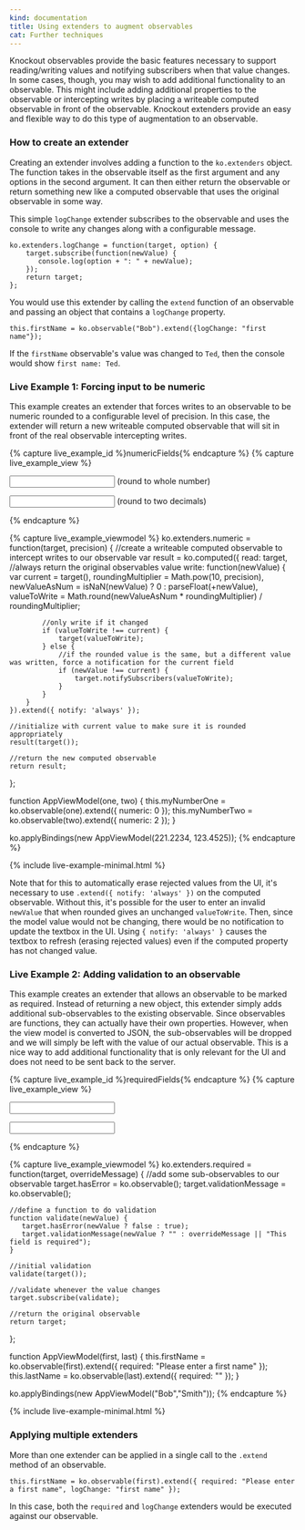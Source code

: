 ```yaml
---
kind: documentation
title: Using extenders to augment observables
cat: Further techniques
---
```


Knockout observables provide the basic features necessary to support reading/writing values and notifying subscribers when that value changes. In some cases, though, you may wish to add additional functionality to an observable. This might include adding additional properties to the observable or intercepting writes by placing a writeable computed observable in front of the observable. Knockout extenders provide an easy and flexible way to do this type of augmentation to an observable.

### How to create an extender
Creating an extender involves adding a function to the `ko.extenders` object. The function takes in the observable itself as the first argument and any options in the second argument. It can then either return the observable or return something new like a computed observable that uses the original observable in some way.

 This simple `logChange` extender subscribes to the observable and uses the console to write any changes along with a configurable message.

    ko.extenders.logChange = function(target, option) {
        target.subscribe(function(newValue) {
           console.log(option + ": " + newValue);
        });
        return target;
    };

You would use this extender by calling the `extend` function of an observable and passing an object that contains a `logChange` property.

    this.firstName = ko.observable("Bob").extend({logChange: "first name"});

If the `firstName` observable's value was changed to `Ted`, then the console would show `first name: Ted`.

### Live Example 1: Forcing input to be numeric

This example creates an extender that forces writes to an observable to be numeric rounded to a configurable level of precision.  In this case, the extender will return a new writeable computed observable that will sit in front of the real observable intercepting writes.

<style type="text/css">
   .error {  color: red; }
   .error input { border: 1px solid red; }
</style>

{% capture live_example_id %}numericFields{% endcapture %}
{% capture live_example_view %}
<p><input data-bind="value: myNumberOne" /> (round to whole number)</p>
<p><input data-bind="value: myNumberTwo" /> (round to two decimals)</p>
{% endcapture %}

{% capture live_example_viewmodel %}
ko.extenders.numeric = function(target, precision) {
    //create a writeable computed observable to intercept writes to our observable
    var result = ko.computed({
        read: target,  //always return the original observables value
        write: function(newValue) {
            var current = target(),
                roundingMultiplier = Math.pow(10, precision),
                newValueAsNum = isNaN(newValue) ? 0 : parseFloat(+newValue),
                valueToWrite = Math.round(newValueAsNum * roundingMultiplier) / roundingMultiplier;

            //only write if it changed
            if (valueToWrite !== current) {
                target(valueToWrite);
            } else {
                //if the rounded value is the same, but a different value was written, force a notification for the current field
                if (newValue !== current) {
                    target.notifySubscribers(valueToWrite);
                }
            }
        }
    }).extend({ notify: 'always' });

    //initialize with current value to make sure it is rounded appropriately
    result(target());

    //return the new computed observable
    return result;
};

function AppViewModel(one, two) {
    this.myNumberOne = ko.observable(one).extend({ numeric: 0 });
    this.myNumberTwo = ko.observable(two).extend({ numeric: 2 });
}

ko.applyBindings(new AppViewModel(221.2234, 123.4525));
{% endcapture %}

{% include live-example-minimal.html %}

Note that for this to automatically erase rejected values from the UI, it's necessary to use `.extend({ notify: 'always' })` on the computed observable. Without this, it's possible for the user to enter an invalid `newValue` that when rounded gives an unchanged `valueToWrite`. Then, since the model value would not be changing, there would be no notification to update the textbox in the UI. Using `{ notify: 'always' }` causes the textbox to refresh (erasing rejected values) even if the computed property has not changed value.

### Live Example 2: Adding validation to an observable

This example creates an extender that allows an observable to be marked as required. Instead of returning a new object, this extender simply adds additional sub-observables to the existing observable. Since observables are functions, they can actually have their own properties. However, when the view model is converted to JSON, the sub-observables will be dropped and we will simply be left with the value of our actual observable.  This is a nice way to add additional functionality that is only relevant for the UI and does not need to be sent back to the server.

{% capture live_example_id %}requiredFields{% endcapture %}
{% capture live_example_view %}
<p data-bind="css: { error: firstName.hasError }">
    <input data-bind='value: firstName, valueUpdate: "afterkeydown"' />
    <span data-bind='visible: firstName.hasError, text: firstName.validationMessage'> </span>
</p>
<p data-bind="css: { error: lastName.hasError }">
    <input data-bind='value: lastName, valueUpdate: "afterkeydown"' />
    <span data-bind='visible: lastName.hasError, text: lastName.validationMessage'> </span>
</p>
{% endcapture %}

{% capture live_example_viewmodel %}
ko.extenders.required = function(target, overrideMessage) {
    //add some sub-observables to our observable
    target.hasError = ko.observable();
    target.validationMessage = ko.observable();

    //define a function to do validation
    function validate(newValue) {
       target.hasError(newValue ? false : true);
       target.validationMessage(newValue ? "" : overrideMessage || "This field is required");
    }

    //initial validation
    validate(target());

    //validate whenever the value changes
    target.subscribe(validate);

    //return the original observable
    return target;
};

function AppViewModel(first, last) {
    this.firstName = ko.observable(first).extend({ required: "Please enter a first name" });
    this.lastName = ko.observable(last).extend({ required: "" });
}

ko.applyBindings(new AppViewModel("Bob","Smith"));
{% endcapture %}

{% include live-example-minimal.html %}

### Applying multiple extenders

More than one extender can be applied in a single call to the `.extend` method of an observable.

    this.firstName = ko.observable(first).extend({ required: "Please enter a first name", logChange: "first name" });

In this case, both the `required` and `logChange` extenders would be executed against our observable.
